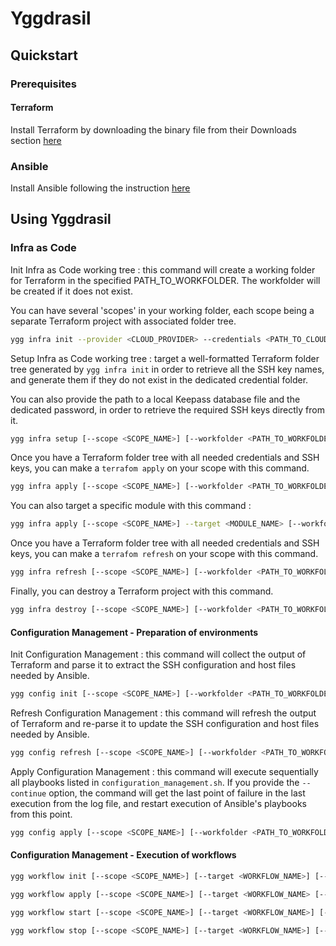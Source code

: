 # Yggdrasil

## Quickstart

### Prerequisites

#### Terraform

Install Terraform by downloading the binary file from their Downloads section [here](https://www.terraform.io/downloads.html)

### Ansible

Install Ansible following the instruction [here](https://docs.ansible.com/ansible/latest/installation_guide/intro_installation.html)

## Using Yggdrasil

### Infra as Code

Init Infra as Code working tree : this command will create a working folder for Terraform in the specified PATH_TO_WORKFOLDER. The workfolder will be created if it does not exist.

You can have several 'scopes' in your working folder, each scope being a separate Terraform project with associated folder tree.

```bash
ygg infra init --provider <CLOUD_PROVIDER> --credentials <PATH_TO_CLOUD_PROVIDER_CREDENTIALS> [--scope <SCOPE_NAME>] [--workfolder <PATH_TO_WORKFOLDER>] [--upgrade] [--region <REGION>] [--blueprint <ARCHITECTURE_BLUEPRINT>]
```

Setup Infra as Code working tree : target a well-formatted Terraform folder tree generated by `ygg infra init` in order to retrieve all the SSH key names, and generate them if they do not exist in the dedicated credential folder. 

You can also provide the path to a local Keepass database file and the dedicated password, in order to retrieve the required SSH keys directly from it.

```bash
ygg infra setup [--scope <SCOPE_NAME>] [--workfolder <PATH_TO_WORKFOLDER>] [--upgrade] [--keepass <PATH_TO_KEEPASS>] [--keepass-password <KEEPASS_PASSWORD>] [--keepass-password-file <PATH_TO_KEEPASS_PASSWORD_FILE>]
```

Once you have a Terraform folder tree with all needed credentials and SSH keys, you can make a `terrafom apply` on your scope with this command.

```bash
ygg infra apply [--scope <SCOPE_NAME>] [--workfolder <PATH_TO_WORKFOLDER>]
```

You can also target a specific module with this command :

```bash
ygg infra apply [--scope <SCOPE_NAME>] --target <MODULE_NAME> [--workfolder <PATH_TO_WORKFOLDER>]
```

Once you have a Terraform folder tree with all needed credentials and SSH keys, you can make a `terrafom refresh` on your scope with this command.

```bash
ygg infra refresh [--scope <SCOPE_NAME>] [--workfolder <PATH_TO_WORKFOLDER>]
```

Finally, you can destroy a Terraform project with this command.

```bash
ygg infra destroy [--scope <SCOPE_NAME>] [--workfolder <PATH_TO_WORKFOLDER>]
```

#### Configuration Management - Preparation of environments

Init Configuration Management : this command will collect the output of Terraform and parse it to extract the SSH configuration and host files needed by Ansible.

```bash
ygg config init [--scope <SCOPE_NAME>] [--workfolder <PATH_TO_WORKFOLDER>] [--upgrade]
```

Refresh Configuration Management : this command will refresh the output of Terraform and re-parse it to update the SSH configuration and host files needed by Ansible.

```bash
ygg config refresh [--scope <SCOPE_NAME>] [--workfolder <PATH_TO_WORKFOLDER>]
```

Apply Configuration Management : this command will execute sequentially all playbooks listed in `configuration_management.sh`. If you provide the `--continue` option, the command will get the last point of failure in the last execution from the log file, and restart execution of Ansible's playbooks from this point.

```bash
ygg config apply [--scope <SCOPE_NAME>] [--workfolder <PATH_TO_WORKFOLDER>] [--continue]
```

#### Configuration Management - Execution of workflows

```bash
ygg workflow init [--scope <SCOPE_NAME>] [--target <WORKFLOW_NAME>] [--workfolder <PATH_TO_WORKFOLDER>] [--upgrade]
```

```bash
ygg workflow apply [--scope <SCOPE_NAME>] [--target <WORKFLOW_NAME> [--workfolder <PATH_TO_WORKFOLDER>]
```

```bash
ygg workflow start [--scope <SCOPE_NAME>] [--target <WORKFLOW_NAME>] [--workfolder <PATH_TO_WORKFOLDER>]
```

```bash
ygg workflow stop [--scope <SCOPE_NAME>] [--target <WORKFLOW_NAME>] [--workfolder <PATH_TO_WORKFOLDER>]
```